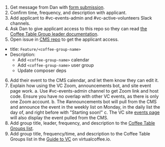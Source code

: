 1. Get message from Dan with [form submission](https://virtualcoffee.io/start-coffee-table-group).
2. Confirm time, frequency, and description with applicant.
3. Add applicant to #vc-events-admin and #vc-active-volunteers Slack channels.
4. Ask Dan to give applicant access to this repo so they can read [the Coffee Table Group leader documentation](https://github.com/Virtual-Coffee/VC-Contributors/blob/main/coffee-table-groups/leader-docs.md).
5. Open issue in [CMS repo](https://github.com/Virtual-Coffee/cms.virtualcoffee) to get the applicant access.
  - title: `Feature/<coffee-group-name>`
  - Description:
    - Add `<coffee-group-name>` calendar
    - Add `<coffee-group-name>` user group
    - Update composer deps
6. Add their event to the CMS calendar, and let them know they can edit it.
7. Explain how using the VC Zoom, announcements bot, and site event page work.
  a. Use #vc-events-admin channel to get Zoom link and host code. Ensure you have no overlap with other VC events, as there is only one Zoom account.
  b. The #announcements bot will pull from the CMS and announce the event in the weekly list on Monday, in the daily list the day of, and right before with "Starting soon!"
  c. The VC site [events page](https://virtualcoffee.io/events) will also display the event pulled from the CMS.
8. Add group title, leader, frequency, and description to the [Coffee Table Groups list](https://github.com/Virtual-Coffee/VC-Contributors/blob/main/coffee-table-groups/coffee-table-groups.md).
9. Add group title, frequency/time, and description to the Coffee Table Groups list in the [Guide to VC](https://github.com/Virtual-Coffee/virtualcoffee.io/blob/main/app/routes/__frontend/resources/virtual-coffee/guide-to-vc.mdx) on virtualcoffee.io.
